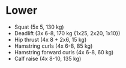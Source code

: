 # Lower
* Squat (5x 5, 130 kg)
* Deadlift (3x 6-8, 170 kg {1x25, 2x20, 1x10})
* Hip thrust (4x 8 + 2x6, 15 kg)
* Hamstring curls (4x 6-8, 85 kg)
* Hamstring forward curls (4x 6-8, 60 kg)
* Calf raise (4x 8-10, 135 kg)
